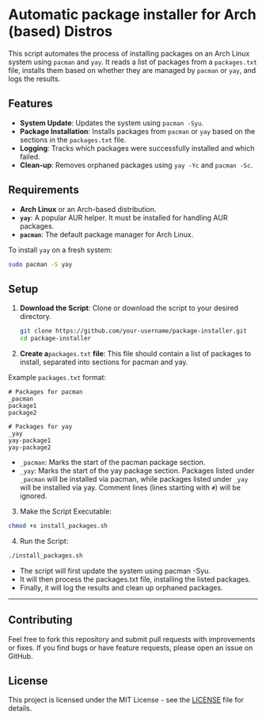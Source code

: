 # Automatic package installer for Arch (based) Distros

This script automates the process of installing packages on an Arch Linux system using `pacman` and `yay`. It reads a list of packages from a `packages.txt` file, installs them based on whether they are managed by `pacman` or `yay`, and logs the results.

## Features

- **System Update**: Updates the system using `pacman -Syu`.
- **Package Installation**: Installs packages from `pacman` or `yay` based on the sections in the `packages.txt` file.
- **Logging**: Tracks which packages were successfully installed and which failed.
- **Clean-up**: Removes orphaned packages using `yay -Yc` and `pacman -Sc`.

## Requirements

- **Arch Linux** or an Arch-based distribution.
- **`yay`**: A popular AUR helper. It must be installed for handling AUR packages.
- **`pacman`**: The default package manager for Arch Linux.

To install `yay` on a fresh system:

```bash
sudo pacman -S yay
```

## Setup

1. **Download the Script**: Clone or download the script to your desired directory.

   ```bash
   git clone https://github.com/your-username/package-installer.git
   cd package-installer

2. **Create a**``packages.txt`` **file**: This file should contain a list of packages to install, separated into sections for pacman and yay.

Example ``packages.txt`` format:

```plaintext
# Packages for pacman
_pacman
package1
package2

# Packages for yay
_yay
yay-package1
yay-package2
```
- ``_pacman``: Marks the start of the pacman package section.
- ``_yay``: Marks the start of the yay package section.
Packages listed under ``_pacman`` will be installed via pacman, while packages listed under ``_yay`` will be installed via yay.
Comment lines (lines starting with ``#``) will be ignored.

3. Make the Script Executable:
```bash
chmod +x install_packages.sh
```
4. Run the Script:
```bash
./install_packages.sh
```
- The script will first update the system using pacman -Syu.
- It will then process the packages.txt file, installing the listed packages.
- Finally, it will log the results and clean up orphaned packages.

---

## Contributing

Feel free to fork this repository and submit pull requests with improvements or fixes. If you find bugs or have feature requests, please open an issue on GitHub.

## License

This project is licensed under the MIT License - see the [LICENSE](LICENSE) file for details.
